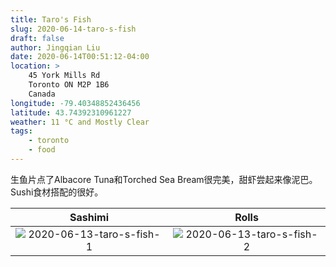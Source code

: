 ```yaml
---
title: Taro's Fish
slug: 2020-06-14-taro-s-fish
draft: false
author: Jingqian Liu
date: 2020-06-14T00:51:12-04:00
location: >
    45 York Mills Rd
    Toronto ON M2P 1B6
    Canada
longitude: -79.40348852436456
latitude: 43.74392310961227
weather: 11 °C and Mostly Clear
tags:
    - toronto
    - food
---
```


生鱼片点了Albacore Tuna和Torched Sea Bream很完美，甜虾尝起来像泥巴。Sushi食材搭配的很好。

|           Sashimi           |            Rolls            |
| :-------------------------: | :-------------------------: |
| ![2020-06-13-taro-s-fish-1] | ![2020-06-13-taro-s-fish-2] |

[2020-06-13-taro-s-fish-1]: https://user-images.githubusercontent.com/2069165/84585145-9f946600-adda-11ea-8e9e-81451e325766.png
[2020-06-13-taro-s-fish-2]: https://user-images.githubusercontent.com/2069165/84585146-a1f6c000-adda-11ea-812c-d94ca39b0517.png

